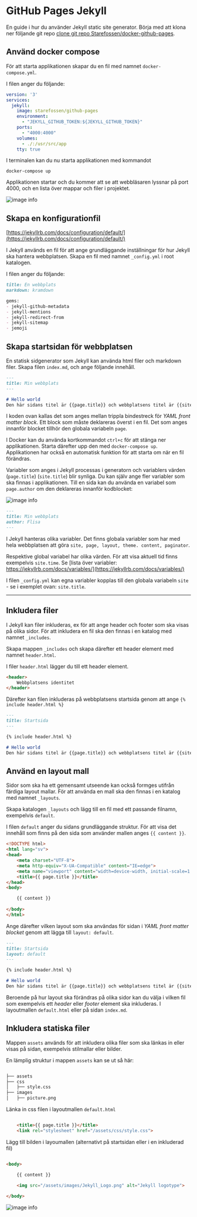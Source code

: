 # GitHub Pages Jekyll

En guide i hur du använder Jekyll static site generator. 
Börja med att klona ner följande git repo [clone git repo Starefossen/docker-github-pages](https://github.com/Starefossen/docker-github-pages).

## Använd docker compose
För att starta applikationen skapar du en fil med namnet `docker-compose.yml`.

I filen anger du följande:

```yml
version: '3'
services:
  jekyll:
    image: starefossen/github-pages
    environment:
      - "JEKYLL_GITHUB_TOKEN:${JEKYLL_GITHUB_TOKEN}"
    ports:
      - "4000:4000"
    volumes:
      - ./:/usr/src/app
    tty: true
```

I terminalen kan du nu starta applikationen med kommandot 

`docker-compose up`

Applikationen startar och du kommer att se att webbläsaren lyssnar på port 4000, och en lista över mappar och filer i projektet.   

![image info](screenshots/guide-1.png)

## Skapa en konfigurationfil
[https://jekyllrb.com/docs/configuration/default/](https://jekyllrb.com/docs/configuration/default/)

I Jekyll används en fil för att ange grundläggande inställningar för hur Jekyll ska hantera webbplatsen.  Skapa en fil med namnet `_config.yml` i root katalogen.

I filen anger du följande:

```md
title: En webbplats
markdown: kramdown

gems:
- jekyll-github-metadata
- jekyll-mentions
- jekyll-redirect-from
- jekyll-sitemap
- jemoji
```

## Skapa startsidan för webbplatsen

En statisk sidgenerator som Jekyll kan använda html filer och markdown filer. Skapa filen `index.md`, och ange följande innehåll.

```md
---
title: Min webbplats
---

# Hello world
Den här sidans titel är {{page.title}} och webbplatsens titel är {{site.title}}
```


I koden ovan kallas det som anges mellan trippla bindestreck för *YAML front matter block*. Ett block som måste deklareras överst i en fil. Det som anges innanför blocket tillhör den globala variabeln `page`. 

I Docker kan du använda kortkommandot `ctrl+c` för att stänga ner applikationen. Starta därefter upp den med `docker-compose up`. Applikationen har också en automatisk funktion för att starta om när en fil förändras.

Variabler som anges i Jekyll processas i generatorn och variablers värden (`page.title`) (`site.title`) blir synliga. Du kan själv ange fler variabler som ska finnas i applikationen. Till en sida kan du använda en variabel som `page.author` om den deklareras innanför kodblocket:

![image info](./screenshots/guide-2.png)

```markdown
---
title: Min webbplats
author: Flisa
---
```

I Jekyll hanteras olika variabler. Det finns globala variabler som har med hela webbplatsen att göra `site, page, layout, theme. content, paginator`.

Respektive global variabel har olika värden. För att visa aktuell tid finns exempelvis `site.time`. Se [lista över variabler: https://jekyllrb.com/docs/variables/](https://jekyllrb.com/docs/variables/)
  
I filen `_config.yml` kan egna variabler kopplas till den globala variabeln `site` - se i exemplet ovan: `site.title`.

---


## Inkludera filer
I Jekyll kan filer inkluderas, ex för att ange header och footer som ska visas på olika sidor. För att inkludera en fil ska den finnas i en katalog med namnet `_includes`.

Skapa mappen `_includes` och skapa därefter ett header element med namnet `header.html`. 

I filer `header.html` lägger du till ett header element.

```html
<header>
    Webbplatsens identitet
</header>
```

Därefter kan filen inkluderas på webbplatsens startsida genom att ange `{% include header.html %}` 

```markdown
---
title: Startsida
---

{% include header.html %}

# Hello world
Den här sidans titel är {{page.title}} och webbplatsens titel är {{site.title}}

```

## Använd en layout mall
Sidor som ska ha ett gemensamt utseende kan också formges utifrån färdiga layout mallar. För att använda en mall ska den finnas i en katalog med namnet `_layouts`.

Skapa katalogen `_layouts` och lägg till en fil med ett passande filnamn, exempelvis `default`.

I filen `default` anger du sidans grundläggande struktur. För att visa det innehåll som finns på den sida som använder mallen anges `{{ content }}`.

```html
<!DOCTYPE html>
<html lang="sv">
<head>
    <meta charset="UTF-8">
    <meta http-equiv="X-UA-Compatible" content="IE=edge">
    <meta name="viewport" content="width=device-width, initial-scale=1.0">
    <title>{{ page.title }}</title>
</head>
<body>

    {{ content }}
    
</body>
</html>
```

Ange därefter vilken layout som ska användas för sidan i *YAML front matter blocket* genom att lägga till `layout: default`.


```markdown
---
title: Startsida
layout: default
---

{% include header.html %}

# Hello world
Den här sidans titel är {{page.title}} och webbplatsens titel är {{site.title}}.

```

Beroende på hur layout ska förändras på olika sidor kan du välja i vilken fil som exempelvis ett *header* eller *footer* element ska inkluderas. I layoutmallen `default.html` eller på sidan `index.md`.


## Inkludera statiska filer
Mappen `assets` används för att inkludera olika filer som ska länkas in eller visas på sidan, exempelvis stilmallar eller bilder.

En lämplig struktur i mappen `assets` kan se ut så här:



```md

├── assets
├── css
│   ├── style.css
├── images
│   ├── picture.png

```

Länka in css filen i layoutmallen `default.html`

```html

    <title>{{ page.title }}</title>
    <link rel="stylesheet" href="/assets/css/style.css">

```

Lägg till bilden i layoumallen (alternativt på startsidan eller i en inkluderad fil)

```html

<body>

    {{ content }}
    
    <img src="/assets/images/Jekyll_Logo.png" alt="Jekyll logotype">

</body>

```

![image info](./screenshots/guide-3.png)